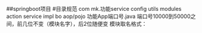##springboot项目
#目录规范
com
    mk.功能service
        config
        utils
        modules
            action
            service
                impl
            bo
        aop/pojo
        功能App端口号.java
端口号10000到50000之间，前几位不变（模块名字），后2位随便变
模块取名格式：